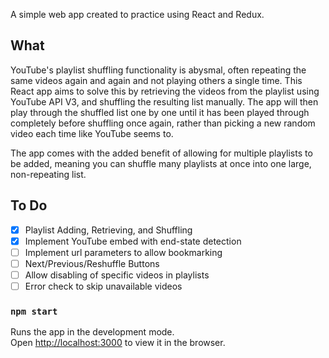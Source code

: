 A simple web app created to practice using React and Redux.

## What

YouTube's playlist shuffling functionality is abysmal, often repeating the same videos again and again and not playing others a single time. This React app aims to solve this by retrieving the videos from the playlist using YouTube API V3, and shuffling the resulting list manually. The app will then play through the shuffled list one by one until it has been played through completely before shuffling once again, rather than picking a new random video each time like YouTube seems to.

The app comes with the added benefit of allowing for multiple playlists to be added, meaning you can shuffle many playlists at once into one large, non-repeating list.

## To Do

- [x] Playlist Adding, Retrieving, and Shuffling
- [x] Implement YouTube embed with end-state detection
- [ ] Implement url parameters to allow bookmarking
- [ ] Next/Previous/Reshuffle Buttons
- [ ] Allow disabling of specific videos in playlists
- [ ] Error check to skip unavailable videos

### `npm start`

Runs the app in the development mode.<br />
Open [http://localhost:3000](http://localhost:3000) to view it in the browser.